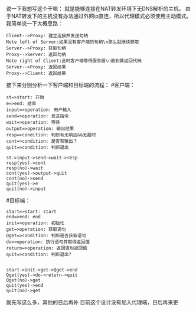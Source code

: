 说一下我想写这个干嘛：
就是能够连接在NAT转发环境下无DNS解析的主机。
由于NAT转发下的主机没有办法通过外网ip直连，所以代理模式必须使用主动模式。
我简单说一下大概思路：
```sequence
Client-->Proxy: 建立连接并发送句柄
Note left of Server:如果没有客户端的句柄\n那么就继续获取
Server-->Proxy:	获取句柄
Proxy-->Server:	返回句柄
Note right of Client:此时客户端等待服务器\n直到其返回代码
Server-->Proxy:	返回结果
Proxy-->Client:	返回结果
```
接下来分别分析一下客户端和目标端的流程：
#客户端：
```flow
st=>start: 开始
e=>end: 结束
input=>operation: 用户输入
send=>operation: 发送指令
wait=>operation: 等待
output=>operation: 输出结果
resp=>condition: 判断有无响应&&无超时
cont=>condition: 是否有输出？
quit=>condition: 判断退出

st->input->send->wait->resp
resp(yes)->cont
resp(no)->wait
cont(yes)->output->quit
cont(no)->send
quit(yes)->e
quit(no)->input
```
#目标端：
```flow
start=>start: start
end=>end: end
init=>operation: 初始化
get=>operation: 获取语句
Qget=>condition: 判断是否获取语句
do=>operation: 执行语句并取得返回值
return=>operation: 返回语句返回值
quit=>condition: 判断退出?


start->init->get->Qget->end
Qget(yes)->do->return->quit
Qget(no)->get
quit(yes)->end
quit(no)->get
```

就先写这么多，其他的日后再补
目前这个设计没有加入代理端，日后再来更